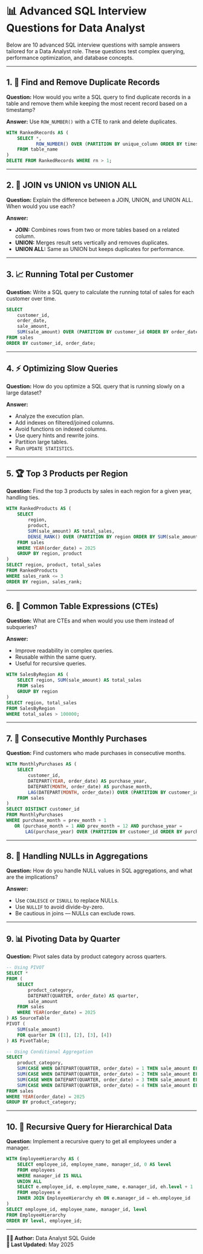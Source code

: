 
# 📊 Advanced SQL Interview Questions for Data Analyst

Below are 10 advanced SQL interview questions with sample answers tailored for a Data Analyst role. These questions test complex querying, performance optimization, and database concepts.

---

## 1. 🔁 Find and Remove Duplicate Records

**Question:** How would you write a SQL query to find duplicate records in a table and remove them while keeping the most recent record based on a timestamp?

**Answer:** Use `ROW_NUMBER()` with a CTE to rank and delete duplicates.

```sql
WITH RankedRecords AS (
    SELECT *,
           ROW_NUMBER() OVER (PARTITION BY unique_column ORDER BY timestamp_column DESC) AS rn
    FROM table_name
)
DELETE FROM RankedRecords WHERE rn > 1;
```

---

## 2. 🔗 JOIN vs UNION vs UNION ALL

**Question:** Explain the difference between a JOIN, UNION, and UNION ALL. When would you use each?

**Answer:**

- **JOIN:** Combines rows from two or more tables based on a related column.
- **UNION:** Merges result sets vertically and removes duplicates.
- **UNION ALL:** Same as UNION but keeps duplicates for performance.

---

## 3. 📈 Running Total per Customer

**Question:** Write a SQL query to calculate the running total of sales for each customer over time.

```sql
SELECT 
    customer_id,
    order_date,
    sale_amount,
    SUM(sale_amount) OVER (PARTITION BY customer_id ORDER BY order_date) AS running_total
FROM sales
ORDER BY customer_id, order_date;
```

---

## 4. ⚡ Optimizing Slow Queries

**Question:** How do you optimize a SQL query that is running slowly on a large dataset?

**Answer:**
- Analyze the execution plan.
- Add indexes on filtered/joined columns.
- Avoid functions on indexed columns.
- Use query hints and rewrite joins.
- Partition large tables.
- Run `UPDATE STATISTICS`.

---

## 5. 🏆 Top 3 Products per Region

**Question:** Find the top 3 products by sales in each region for a given year, handling ties.

```sql
WITH RankedProducts AS (
    SELECT 
        region,
        product,
        SUM(sale_amount) AS total_sales,
        DENSE_RANK() OVER (PARTITION BY region ORDER BY SUM(sale_amount) DESC) AS sales_rank
    FROM sales
    WHERE YEAR(order_date) = 2025
    GROUP BY region, product
)
SELECT region, product, total_sales
FROM RankedProducts
WHERE sales_rank <= 3
ORDER BY region, sales_rank;
```

---

## 6. 🧱 Common Table Expressions (CTEs)

**Question:** What are CTEs and when would you use them instead of subqueries?

**Answer:**
- Improve readability in complex queries.
- Reusable within the same query.
- Useful for recursive queries.

```sql
WITH SalesByRegion AS (
    SELECT region, SUM(sale_amount) AS total_sales
    FROM sales
    GROUP BY region
)
SELECT region, total_sales
FROM SalesByRegion
WHERE total_sales > 100000;
```

---

## 7. 📅 Consecutive Monthly Purchases

**Question:** Find customers who made purchases in consecutive months.

```sql
WITH MonthlyPurchases AS (
    SELECT 
        customer_id,
        DATEPART(YEAR, order_date) AS purchase_year,
        DATEPART(MONTH, order_date) AS purchase_month,
        LAG(DATEPART(MONTH, order_date)) OVER (PARTITION BY customer_id ORDER BY order_date) AS prev_month
    FROM sales
)
SELECT DISTINCT customer_id
FROM MonthlyPurchases
WHERE purchase_month = prev_month + 1
   OR (purchase_month = 1 AND prev_month = 12 AND purchase_year = 
       LAG(purchase_year) OVER (PARTITION BY customer_id ORDER BY purchase_year, purchase_month) + 1);
```

---

## 8. 🚫 Handling NULLs in Aggregations

**Question:** How do you handle NULL values in SQL aggregations, and what are the implications?

**Answer:**
- Use `COALESCE` or `ISNULL` to replace NULLs.
- Use `NULLIF` to avoid divide-by-zero.
- Be cautious in joins — NULLs can exclude rows.

---

## 9. 📊 Pivoting Data by Quarter

**Question:** Pivot sales data by product category across quarters.

```sql
-- Using PIVOT
SELECT *
FROM (
    SELECT 
        product_category,
        DATEPART(QUARTER, order_date) AS quarter,
        sale_amount
    FROM sales
    WHERE YEAR(order_date) = 2025
) AS SourceTable
PIVOT (
    SUM(sale_amount)
    FOR quarter IN ([1], [2], [3], [4])
) AS PivotTable;

-- Using Conditional Aggregation
SELECT 
    product_category,
    SUM(CASE WHEN DATEPART(QUARTER, order_date) = 1 THEN sale_amount ELSE 0 END) AS Q1,
    SUM(CASE WHEN DATEPART(QUARTER, order_date) = 2 THEN sale_amount ELSE 0 END) AS Q2,
    SUM(CASE WHEN DATEPART(QUARTER, order_date) = 3 THEN sale_amount ELSE 0 END) AS Q3,
    SUM(CASE WHEN DATEPART(QUARTER, order_date) = 4 THEN sale_amount ELSE 0 END) AS Q4
FROM sales
WHERE YEAR(order_date) = 2025
GROUP BY product_category;
```

---

## 10. 🧠 Recursive Query for Hierarchical Data

**Question:** Implement a recursive query to get all employees under a manager.

```sql
WITH EmployeeHierarchy AS (
    SELECT employee_id, employee_name, manager_id, 0 AS level
    FROM employees
    WHERE manager_id IS NULL
    UNION ALL
    SELECT e.employee_id, e.employee_name, e.manager_id, eh.level + 1
    FROM employees e
    INNER JOIN EmployeeHierarchy eh ON e.manager_id = eh.employee_id
)
SELECT employee_id, employee_name, manager_id, level
FROM EmployeeHierarchy
ORDER BY level, employee_id;
```

---

**👨‍💼 Author:** Data Analyst SQL Guide  
**📅 Last Updated:** May 2025
